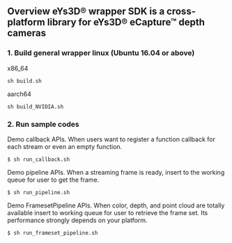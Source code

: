 ## Overview **eYs3D® wrapper SDK** is a cross-platform library for eYs3D® eCapture™ depth cameras


### 1. Build general wrapper linux (Ubuntu 16.04 or above)

x86_64
```
sh build.sh
```

aarch64
```
sh build_NVIDIA.sh
```
### 2. Run sample codes

Demo callback APIs. When users want to register a function callback for each stream or even an empty function.
```
$ sh run_callback.sh
```

Demo pipeline APIs. When a streaming frame is ready, insert to the working queue for user to get the frame.
```
$ sh run_pipeline.sh
```

Demo FramesetPipeline APIs. When color, depth, and point cloud are totally available insert to working queue
for user to retrieve the frame set. Its performance strongly depends on your platform.
```
$ sh run_frameset_pipeline.sh
```
